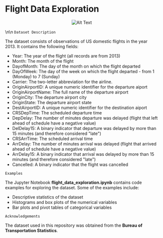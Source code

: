 # Flight Data Exploration


<p align="center">
  <img src="https://i.pinimg.com/564x/1f/e2/39/1fe2398e5886acf0407820ffc392274a.jpg" alt="Alt Text">
</p>

\n\n
`Dataset Description`

The dataset consists of observations of US domestic flights in the year 2013. It contains the following fields:
- Year: The year of the flight (all records are from 2013)
- Month: The month of the flight
- DayofMonth: The day of the month on which the flight departed
- DayOfWeek: The day of the week on which the flight departed - from 1 (Monday) to 7 (Sunday)
- Carrier: The two-letter abbreviation for the airline.
- OriginAirportID: A unique numeric identifier for the departure aiport
- OriginAirportName: The full name of the departure airport
- OriginCity: The departure airport city
- OriginState: The departure airport state
- DestAirportID: A unique numeric identifier for the destination aiport
- CRSDepTime: The scheduled departure time
- DepDelay: The number of minutes departure was delayed (flight that left ahead of schedule have a negative value)
- DelDelay15: A binary indicator that departure was delayed by more than 15 minutes (and therefore considered "late")
- CRSArrTime: The scheduled arrival time
- ArrDelay: The number of minutes arrival was delayed (flight that arrived ahead of schedule have a negative value)
- ArrDelay15: A binary indicator that arrival was delayed by more than 15 minutes (and therefore considered "late")
- Cancelled: A binary indicator that the flight was cancelled




`Examples`

The Jupyter Notebook **flight_data_exploration.ipynb** contains code examples for exploring the dataset. Some of the examples include:
- Descriptive statistics of the dataset
- Histograms and box plots of the numerical variables
- Bar plots and pivot tables of categorical variables




`Acknowledgements`

The dataset used in this repository was obtained from the **Bureau of Transportation Statistics**.
